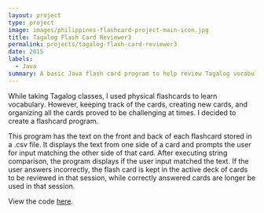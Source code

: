 ```yaml
---
layout: project
type: project
image: images/philippines-flashcard-project-main-icon.jpg
title: Tagalog Flash Card Reviewer3
permalink: projects/tagalog-flash-card-reviewer3
date: 2015
labels:
  - Java
summary: A basic Java flash card program to help review Tagalog vocabulary.
---
```

While taking Tagalog classes, I used physical flashcards to learn vocabulary. However, keeping track of the cards, creating new cards, and organizing all the cards
proved to be challenging at times. I decided to create a flashcard program. 

This program has the text on the front and back of each flashcard stored in a .csv file. It displays the text from one side of a card and prompts the user for input matching the other 
side of that card. After executing string comparison, the program displays if the user input matched the text. If the user answers incorrectly, the flash card is kept in the active deck 
of cards to be reviewed in that session, while correctly answered cards are longer be used in that session.

View the code [here](https://github.com/matthew-schultz/FlashCardProgram).



